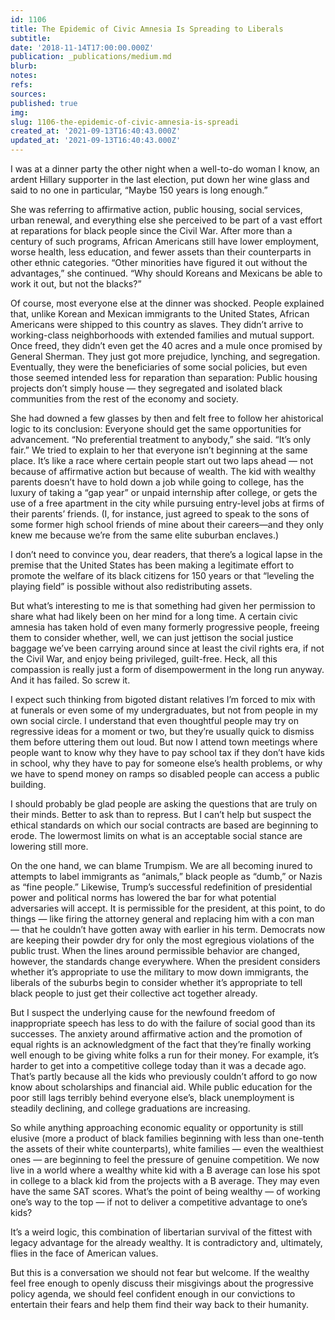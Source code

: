```yaml
---
id: 1106
title: The Epidemic of Civic Amnesia Is Spreading to Liberals
subtitle: 
date: '2018-11-14T17:00:00.000Z'
publication: _publications/medium.md
blurb: 
notes: 
refs: 
sources: 
published: true
img: 
slug: 1106-the-epidemic-of-civic-amnesia-is-spreadi
created_at: '2021-09-13T16:40:43.000Z'
updated_at: '2021-09-13T16:40:43.000Z'
---
```

I was at a dinner party the other night when a well-to-do woman I know, an ardent Hillary supporter in the last election, put down her wine glass and said to no one in particular, “Maybe 150 years is long enough.”

She was referring to affirmative action, public housing, social services, urban renewal, and everything else she perceived to be part of a vast effort at reparations for black people since the Civil War. After more than a century of such programs, African Americans still have lower employment, worse health, less education, and fewer assets than their counterparts in other ethnic categories. “Other minorities have figured it out without the advantages,” she continued. “Why should Koreans and Mexicans be able to work it out, but not the blacks?”

Of course, most everyone else at the dinner was shocked. People explained that, unlike Korean and Mexican immigrants to the United States, African Americans were shipped to this country as slaves. They didn’t arrive to working-class neighborhoods with extended families and mutual support. Once freed, they didn’t even get the 40 acres and a mule once promised by General Sherman. They just got more prejudice, lynching, and segregation. Eventually, they were the beneficiaries of some social policies, but even those seemed intended less for reparation than separation: Public housing projects don’t simply house — they segregated and isolated black communities from the rest of the economy and society.

She had downed a few glasses by then and felt free to follow her ahistorical logic to its conclusion: Everyone should get the same opportunities for advancement. “No preferential treatment to anybody,” she said. “It’s only fair.” We tried to explain to her that everyone isn’t beginning at the same place. It’s like a race where certain people start out two laps ahead — not because of affirmative action but because of wealth. The kid with wealthy parents doesn’t have to hold down a job while going to college, has the luxury of taking a “gap year” or unpaid internship after college, or gets the use of a free apartment in the city while pursuing entry-level jobs at firms of their parents’ friends. (I, for instance, just agreed to speak to the sons of some former high school friends of mine about their careers—and they only knew me because we’re from the same elite suburban enclaves.)

I don’t need to convince you, dear readers, that there’s a logical lapse in the premise that the United States has been making a legitimate effort to promote the welfare of its black citizens for 150 years or that “leveling the playing field” is possible without also redistributing assets.

But what’s interesting to me is that something had given her permission to share what had likely been on her mind for a long time. A certain civic amnesia has taken hold of even many formerly progressive people, freeing them to consider whether, well, we can just jettison the social justice baggage we’ve been carrying around since at least the civil rights era, if not the Civil War, and enjoy being privileged, guilt-free. Heck, all this compassion is really just a form of disempowerment in the long run anyway. And it has failed. So screw it.

I expect such thinking from bigoted distant relatives I’m forced to mix with at funerals or even some of my undergraduates, but not from people in my own social circle. I understand that even thoughtful people may try on regressive ideas for a moment or two, but they’re usually quick to dismiss them before uttering them out loud.
But now I attend town meetings where people want to know why they have to pay school tax if they don’t have kids in school, why they have to pay for someone else’s health problems, or why we have to spend money on ramps so disabled people can access a public building.

I should probably be glad people are asking the questions that are truly on their minds. Better to ask than to repress. But I can’t help but suspect the ethical standards on which our social contracts are based are beginning to erode. The lowermost limits on what is an acceptable social stance are lowering still more.

On the one hand, we can blame Trumpism. We are all becoming inured to attempts to label immigrants as “animals,” black people as “dumb,” or Nazis as “fine people.” Likewise, Trump’s successful redefinition of presidential power and political norms has lowered the bar for what potential adversaries will accept. It is permissible for the president, at this point, to do things — like firing the attorney general and replacing him with a con man — that he couldn’t have gotten away with earlier in his term. Democrats now are keeping their powder dry for only the most egregious violations of the public trust. When the lines around permissible behavior are changed, however, the standards change everywhere. When the president considers whether it’s appropriate to use the military to mow down immigrants, the liberals of the suburbs begin to consider whether it’s appropriate to tell black people to just get their collective act together already.

But I suspect the underlying cause for the newfound freedom of inappropriate speech has less to do with the failure of social good than its successes. The anxiety around affirmative action and the promotion of equal rights is an acknowledgment of the fact that they’re finally working well enough to be giving white folks a run for their money. For example, it’s harder to get into a competitive college today than it was a decade ago. That’s partly because all the kids who previously couldn’t afford to go now know about scholarships and financial aid. While public education for the poor still lags terribly behind everyone else’s, black unemployment is steadily declining, and college graduations are increasing.

So while anything approaching economic equality or opportunity is still elusive (more a product of black families beginning with less than one-tenth the assets of their white counterparts), white families — even the wealthiest ones — are beginning to feel the pressure of genuine competition. We now live in a world where a wealthy white kid with a B average can lose his spot in college to a black kid from the projects with a B average. They may even have the same SAT scores. What’s the point of being wealthy — of working one’s way to the top — if not to deliver a competitive advantage to one’s kids?

It’s a weird logic, this combination of libertarian survival of the fittest with legacy advantage for the already wealthy. It is contradictory and, ultimately, flies in the face of American values.

But this is a conversation we should not fear but welcome. If the wealthy feel free enough to openly discuss their misgivings about the progressive policy agenda, we should feel confident enough in our convictions to entertain their fears and help them find their way back to their humanity.
